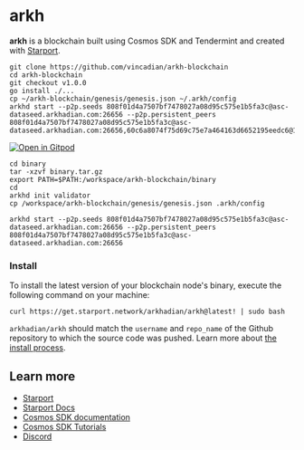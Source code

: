 # arkh
**arkh** is a blockchain built using Cosmos SDK and Tendermint and created with [Starport](https://github.com/tendermint/starport).

```
git clone https://github.com/vincadian/arkh-blockchain
cd arkh-blockchain
git checkout v1.0.0
go install ./...
cp ~/arkh-blockchain/genesis/genesis.json ~/.arkh/config
arkhd start --p2p.seeds 808f01d4a7507bf7478027a08d95c575e1b5fa3c@asc-dataseed.arkhadian.com:26656 --p2p.persistent_peers 808f01d4a7507bf7478027a08d95c575e1b5fa3c@asc-dataseed.arkhadian.com:26656,60c6a8074f75d69c75e7a464163d6652195eedc6@162.55.132.230:26656

```
[![Open in Gitpod](https://gitpod.io/button/open-in-gitpod.svg)](https://gitpod.io/#https://github.com/vincadian/arkh-blockchain)

```
cd binary 
tar -xzvf binary.tar.gz
export PATH=$PATH:/workspace/arkh-blockchain/binary
cd
arkhd init validator
cp /workspace/arkh-blockchain/genesis/genesis.json .arkh/config

arkhd start --p2p.seeds 808f01d4a7507bf7478027a08d95c575e1b5fa3c@asc-dataseed.arkhadian.com:26656 --p2p.persistent_peers 808f01d4a7507bf7478027a08d95c575e1b5fa3c@asc-dataseed.arkhadian.com:26656
```

### Install
To install the latest version of your blockchain node's binary, execute the following command on your machine:

```
curl https://get.starport.network/arkhadian/arkh@latest! | sudo bash
```
`arkhadian/arkh` should match the `username` and `repo_name` of the Github repository to which the source code was pushed. Learn more about [the install process](https://github.com/allinbits/starport-installer).

## Learn more

- [Starport](https://github.com/tendermint/starport)
- [Starport Docs](https://docs.starport.network)
- [Cosmos SDK documentation](https://docs.cosmos.network)
- [Cosmos SDK Tutorials](https://tutorials.cosmos.network)
- [Discord](https://discord.gg/cosmosnetwork)
